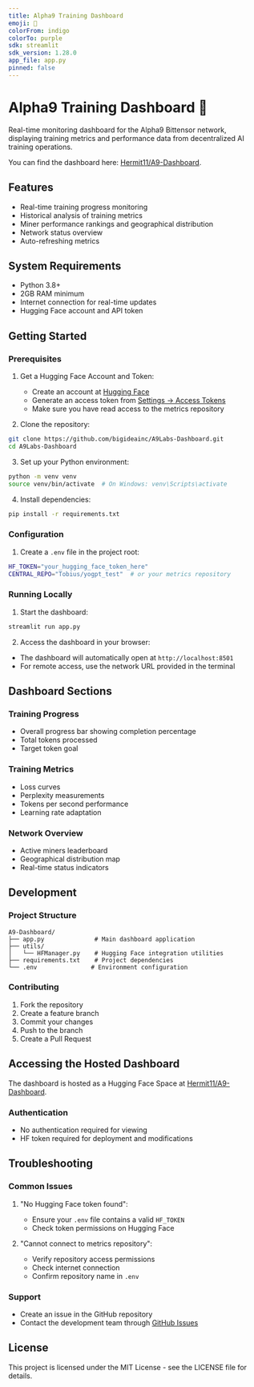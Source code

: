 ```yaml
---
title: Alpha9 Training Dashboard
emoji: 🧠
colorFrom: indigo
colorTo: purple
sdk: streamlit
sdk_version: 1.28.0
app_file: app.py
pinned: false
---
```


# Alpha9 Training Dashboard 🧠

Real-time monitoring dashboard for the Alpha9 Bittensor network, displaying training metrics and performance data from decentralized AI training operations.

You can find the dashboard here: [Hermit11/A9-Dashboard](https://huggingface.co/spaces/Hermit11/A9-Dashboard).

## Features
- Real-time training progress monitoring
- Historical analysis of training metrics
- Miner performance rankings and geographical distribution
- Network status overview
- Auto-refreshing metrics

## System Requirements
- Python 3.8+
- 2GB RAM minimum
- Internet connection for real-time updates
- Hugging Face account and API token

## Getting Started

### Prerequisites

1. Get a Hugging Face Account and Token:
   - Create an account at [Hugging Face](https://huggingface.co/)
   - Generate an access token from [Settings → Access Tokens](https://huggingface.co/settings/tokens)
   - Make sure you have read access to the metrics repository

2. Clone the repository:
```bash
git clone https://github.com/bigideainc/A9Labs-Dashboard.git
cd A9Labs-Dashboard
```

3. Set up your Python environment:
```bash
python -m venv venv
source venv/bin/activate  # On Windows: venv\Scripts\activate
```

4. Install dependencies:
```bash
pip install -r requirements.txt
```

### Configuration

1. Create a `.env` file in the project root:
```bash
HF_TOKEN="your_hugging_face_token_here"
CENTRAL_REPO="Tobius/yogpt_test"  # or your metrics repository
```

### Running Locally

1. Start the dashboard:
```bash
streamlit run app.py
```

2. Access the dashboard in your browser:
- The dashboard will automatically open at `http://localhost:8501`
- For remote access, use the network URL provided in the terminal

## Dashboard Sections

### Training Progress
- Overall progress bar showing completion percentage
- Total tokens processed
- Target token goal

### Training Metrics
- Loss curves
- Perplexity measurements
- Tokens per second performance
- Learning rate adaptation

### Network Overview
- Active miners leaderboard
- Geographical distribution map
- Real-time status indicators

## Development

### Project Structure
```
A9-Dashboard/
├── app.py              # Main dashboard application
├── utils/
│   └── HFManager.py    # Hugging Face integration utilities
├── requirements.txt    # Project dependencies
└── .env               # Environment configuration
```

### Contributing
1. Fork the repository
2. Create a feature branch
3. Commit your changes
4. Push to the branch
5. Create a Pull Request

## Accessing the Hosted Dashboard

The dashboard is hosted as a Hugging Face Space at [Hermit11/A9-Dashboard](https://huggingface.co/spaces/Hermit11/A9-Dashboard).

### Authentication
- No authentication required for viewing
- HF token required for deployment and modifications

## Troubleshooting

### Common Issues

1. "No Hugging Face token found":
   - Ensure your `.env` file contains a valid `HF_TOKEN`
   - Check token permissions on Hugging Face

2. "Cannot connect to metrics repository":
   - Verify repository access permissions
   - Check internet connection
   - Confirm repository name in `.env`

### Support
- Create an issue in the GitHub repository
- Contact the development team through [GitHub Issues](https://github.com/bigideainc/A9Labs-Dashboard/issues)

## License
This project is licensed under the MIT License - see the LICENSE file for details.